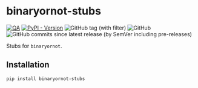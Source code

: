 # binaryornot-stubs

[![QA](https://github.com/Tatsh/binaryornot-stubs/actions/workflows/qa.yml/badge.svg)](https://github.com/Tatsh/binaryornot-stubs/actions/workflows/qa.yml)
[![PyPI - Version](https://img.shields.io/pypi/v/binaryornot-stubs)](https://pypi.org/project/binaryornot-stubs/)
![GitHub tag (with filter)](https://img.shields.io/github/v/tag/Tatsh/binaryornot-stubs)
![GitHub](https://img.shields.io/github/license/Tatsh/binaryornot-stubs)
![GitHub commits since latest release (by SemVer including pre-releases)](https://img.shields.io/github/commits-since/Tatsh/binaryornot-stubs/v0.0.3/master)

Stubs for `binaryornot`.

## Installation

```shell
pip install binaryornot-stubs
```
